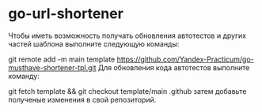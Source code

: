 # go-url-shortener

Чтобы иметь возможность получать обновления автотестов и других частей шаблона выполните следующую команды:

git remote add -m main template https://github.com/Yandex-Practicum/go-musthave-shortener-tpl.git
Для обновления кода автотестов выполните команду:

git fetch template && git checkout template/main .github
затем добавьте полученые изменения в свой репозиторий.